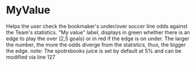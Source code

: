 # MyValue
Helps the user check the bookmaker's under/over soccer line odds against the Team's statistics.
"My value" label, displays in green whether there is an edge to play the over (2,5 goals) or in red if the edge is on under.
The larger the number, the more the odds diverge from the statistics, thus, the bigger the edge.
note: The spotrsbooks juice is set by default at 5% and can be modified via line 127
